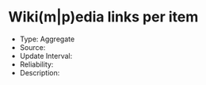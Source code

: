 Wiki(m|p)edia links per item
=======

* Type: Aggregate
* Source:
* Update Interval:
* Reliability:
* Description:
